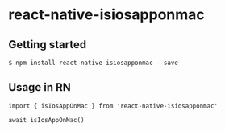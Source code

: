 # react-native-isiosapponmac

## Getting started

`$ npm install react-native-isiosapponmac --save`

## Usage in RN

```
import { isIosAppOnMac } from 'react-native-isiosapponmac'

await isIosAppOnMac()
```
